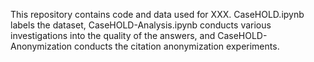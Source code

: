This repository contains code and data used for XXX. CaseHOLD.ipynb labels the dataset, CaseHOLD-Analysis.ipynb conducts various investigations into the quality of the answers, and CaseHOLD-Anonymization conducts the citation anonymization experiments.
